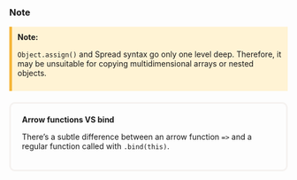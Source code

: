 ### Note
<div style="background: #fff3d4;
    border-color: #f6b73c;
    padding-left: 25px;
    border-left-width: 5px;
    border-left-style: solid;
    margin-bottom: 20px;
    padding: 10px;">
  <b>Note:</b>

  `Object.assign()` and Spread syntax go only one level deep. Therefore, it may be unsuitable for copying multidimensional arrays or nested objects.
</div>

<div style="border: 3px #f5f2f0 solid;
    padding: 20px;
    border-radius: 10px;
    margin-bottom: 20px;
    ">
<b>Arrow functions VS bind</b>

There’s a subtle difference between an arrow function `=>` and a regular function called with `.bind(this)`.
</div>